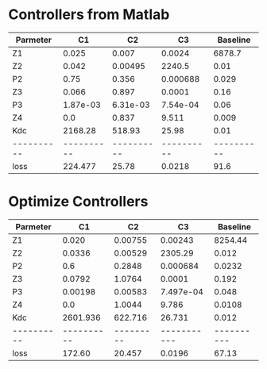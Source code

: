 # Controllers from Matlab
| Parmeter | C1       | C2       | C3       | Baseline |
|----------|----------|----------|----------|----------|
| Z1       | 0.025    | 0.007    | 0.0024   | 6878.7   |
| Z2       | 0.042    | 0.00495  | 2240.5   | 0.01     |
| P2       | 0.75     | 0.356    | 0.000688 | 0.029    |
| Z3       | 0.066    | 0.897    | 0.0001   | 0.16     |
| P3       | 1.87e-03 | 6.31e-03 | 7.54e-04 | 0.06     |
| Z4       | 0.0      | 0.837    | 9.511    | 0.009    |
| Kdc      | 2168.28  | 518.93   | 25.98    | 0.01     |
|----------|----------|----------|----------|----------|
| loss     | 224.477  | 25.78    | 0.0218   | 91.6     |


# Optimize Controllers
| Parmeter | C1       | C2      | C3        | Baseline |
|----------|----------|---------|-----------|----------|
| Z1       | 0.020    | 0.00755 | 0.00243   | 8254.44  |
| Z2       | 0.0336   | 0.00529 | 2305.29   | 0.012    |
| P2       | 0.6      | 0.2848  | 0.000684  | 0.0232   |
| Z3       | 0.0792   | 1.0764  | 0.0001    | 0.192    |
| P3       | 0.00198  | 0.00583 | 7.497e-04 | 0.048    |
| Z4       | 0.0      | 1.0044  | 9.786     | 0.0108   |
| Kdc      | 2601.936 | 622.716 | 26.731    | 0.012    |
|----------|----------|---------|-----------|----------|
| loss     | 172.60   | 20.457  | 0.0196    | 67.13    |
